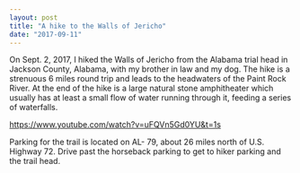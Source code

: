 ```yaml
---
layout: post
title: "A hike to the Walls of Jericho"
date: "2017-09-11"
---
```


On Sept. 2, 2017, I hiked the Walls of Jericho from the Alabama trial head in Jackson County, Alabama, with my brother in law and my dog. The hike is a strenuous 6 miles round trip and leads to the headwaters of the Paint Rock River. At the end of the hike is a large natural stone amphitheater which usually has at least a small flow of water running through it, feeding a series of waterfalls.

https://www.youtube.com/watch?v=uFQVn5Gd0YU&t=1s

Parking for the trail is located on AL- 79, about 26 miles north of U.S. Highway 72. Drive past the horseback parking to get to hiker parking and the trail head.
